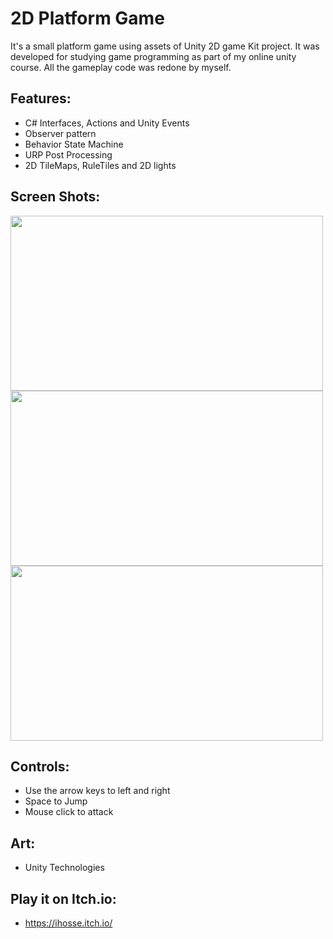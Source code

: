 # 2D Platform Game
It's a small platform game using assets of Unity 2D game Kit project. It was developed for studying game programming as part of my online unity course. 
All the gameplay code was redone by myself.

## Features:
- C# Interfaces, Actions and Unity Events
- Observer pattern
- Behavior State Machine
- URP Post Processing
- 2D TileMaps, RuleTiles and 2D lights 

## Screen Shots:
<img src="https://github.com/ihosse/ExamplePlatformGame/blob/main/Assets/Readme/ScreenShot_1.jpg" width="500" height="280">
<img src="https://github.com/ihosse/ExamplePlatformGame/blob/main/Assets/Readme/ScreenShot_2.jpg" width="500" height="280">
<img src="https://github.com/ihosse/ExamplePlatformGame/blob/main/Assets/Readme/ScreenShot_3.jpg" width="500" height="280">

## Controls:
- Use the arrow keys to left and right
- Space to Jump
- Mouse click to attack

## Art: 
- Unity Technologies

## Play it on Itch.io: 
- https://ihosse.itch.io/

